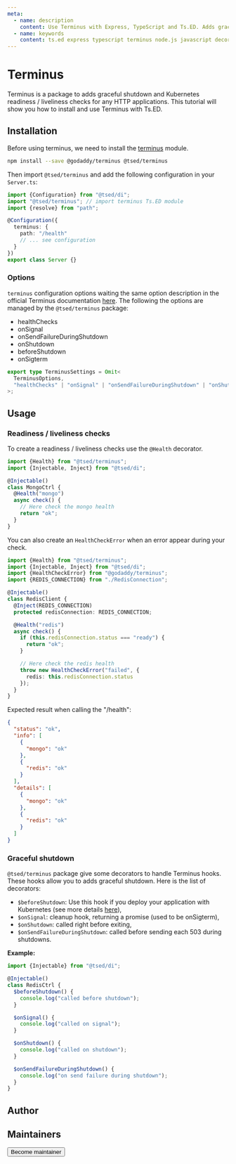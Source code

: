 ```yaml
---
meta:
  - name: description
    content: Use Terminus with Express, TypeScript and Ts.ED. Adds graceful shutdown and Kubernetes readiness / liveliness checks for any HTTP applications.
  - name: keywords
    content: ts.ed express typescript terminus node.js javascript decorators
---
```


# Terminus

Terminus is a package to adds graceful shutdown and Kubernetes readiness / liveliness checks for any HTTP applications.
This tutorial
will show you how to install and use Terminus with Ts.ED.

## Installation

Before using terminus, we need to install the [terminus](https://www.npmjs.com/package/@godaddy/terminus) module.

```bash
npm install --save @godaddy/terminus @tsed/terminus
```

Then import `@tsed/terminus` and add the following configuration in your `Server.ts`:

<Tabs class="-code">
  <Tab label="Configuration" icon="bx-code-alt">

```typescript
import {Configuration} from "@tsed/di";
import "@tsed/terminus"; // import terminus Ts.ED module
import {resolve} from "path";

@Configuration({
  terminus: {
    path: "/health"
    // ... see configuration
  }
})
export class Server {}
```

  </Tab>
</Tabs>

### Options

`terminus` configuration options waiting the same option description in the official Terminus
documentation [here](https://github.com/godaddy/terminus).
The following the options are managed by the `@tsed/terminus` package:

- healthChecks
- onSignal
- onSendFailureDuringShutdown
- onShutdown
- beforeShutdown
- onSigterm

```typescript
export type TerminusSettings = Omit<
  TerminusOptions,
  "healthChecks" | "onSignal" | "onSendFailureDuringShutdown" | "onShutdown" | "beforeShutdown" | "onSigterm"
>;
```

## Usage

### Readiness / liveliness checks

To create a readiness / liveliness checks use the `@Health` decorator.

```ts
import {Health} from "@tsed/terminus";
import {Injectable, Inject} from "@tsed/di";

@Injectable()
class MongoCtrl {
  @Health("mongo")
  async check() {
    // Here check the mongo health
    return "ok";
  }
}
```

You can also create an `HealthCheckError` when an error appear during your check.

```ts
import {Health} from "@tsed/terminus";
import {Injectable, Inject} from "@tsed/di";
import {HealthCheckError} from "@godaddy/terminus";
import {REDIS_CONNECTION} from "./RedisConnection";

@Injectable()
class RedisClient {
  @Inject(REDIS_CONNECTION)
  protected redisConnection: REDIS_CONNECTION;

  @Health("redis")
  async check() {
    if (this.redisConnection.status === "ready") {
      return "ok";
    }

    // Here check the redis health
    throw new HealthCheckError("failed", {
      redis: this.redisConnection.status
    });
  }
}
```

Expected result when calling the "/health":

```json
{
  "status": "ok",
  "info": [
    {
      "mongo": "ok"
    },
    {
      "redis": "ok"
    }
  ],
  "details": [
    {
      "mongo": "ok"
    },
    {
      "redis": "ok"
    }
  ]
}
```

### Graceful shutdown

`@tsed/terminus` package give some decorators to handle Terminus hooks. These hooks allow you to adds graceful shutdown.
Here is the list of decorators:

- `$beforeShutdown`: Use this hook if you deploy your application with Kubernetes (see more
  details [here](https://github.com/godaddy/terminus#how-to-set-terminus-up-with-kubernetes)),
- `$onSignal`: cleanup hook, returning a promise (used to be onSigterm),
- `$onShutdown`: called right before exiting,
- `$onSendFailureDuringShutdown`: called before sending each 503 during shutdowns.

**Example:**

```typescript
import {Injectable} from "@tsed/di";

@Injectable()
class RedisCtrl {
  $beforeShutdown() {
    console.log("called before shutdown");
  }

  $onSignal() {
    console.log("called on signal");
  }

  $onShutdown() {
    console.log("called on shutdown");
  }

  $onSendFailureDuringShutdown() {
    console.log("on send failure during shutdown");
  }
}
```

## Author

<GithubContributors users="['EmilienLeroy']"/>

## Maintainers

<GithubContributors users="['Romakita']"/>

<div class="flex items-center justify-center p-5">
<Button href="/contributing.html" class="rounded-medium">
 Become maintainer
</Button>
</div>
